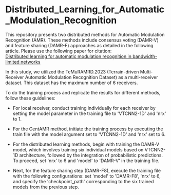 # Distributed_Learning_for_Automatic_Modulation_Recognition

This repository presents two distributed methods for Automatic Modulation Recognition (AMR). These methods include consensus voting (DAMR-V) and feature sharing (DAMR-F) approaches as detailed in the following article. Please use the following paper for citation:  
[Distributed learning for automatic modulation recognition in bandwidth-limited networks](https://www.spiedigitallibrary.org/conference-proceedings-of-spie/13057/130570X/Distributed-learning-for-automatic-modulation-recognition-in-bandwidth-limited-networks/10.1117/12.3013532.short)

In this study, we utilized the TeMuRAMRD.2023 (Terrain-driven Multi-Receiver Automatic Modulation Recognition Dataset) as a multi-receiver dataset. This dataset has the maximum number of 6 receivers.

To do the training process and replicate the results for different methods, follow these guidelines:   
- For local receiver, conduct training individually for each receiver by setting the model parameter in the training file to 'VTCNN2-1D' and 'nrx' to 1.
  
- For the CentAMR method, initiate the training process by executing the train file with the model argument set to 'VTCNN2-1D' and 'nrx' set to 6.
  
- For the distributed learning methods, begin with training the DAMR-V model, which involves training six individual models based on VTCNN2-1D architecture, followed by the integration of probabilistic predictions. To proceed, set 'nrx' to 6 and 'model' to 'DAMR-V' in the training file.
  
 - Next, for the feature sharing step (DAMR-F8), execute the training file with the following configurations: set 'model' to 'DAMR-F8', 'nrx' to 6, and specify the 'checkpoint_path' corresponding to the six trained models from the previous step.
